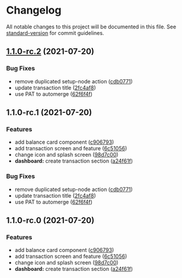 # Changelog

All notable changes to this project will be documented in this file. See [standard-version](https://github.com/conventional-changelog/standard-version) for commit guidelines.

## [1.1.0-rc.2](https://github.com/lHersey/expenses/compare/v1.1.0-rc.1...v1.1.0-rc.2) (2021-07-20)


### Bug Fixes

* remove duplicated setup-node action ([cdb0771](https://github.com/lHersey/expenses/commit/cdb07714d69ee75e27fb89372e4a003615000404))
* update transaction title ([2fc4af8](https://github.com/lHersey/expenses/commit/2fc4af875e300cf0886a3f24861ed9089c83becb))
* use PAT to automerge ([62f6f4f](https://github.com/lHersey/expenses/commit/62f6f4fb065a5c0b5151e933c948aac76b5f8d36))

## 1.1.0-rc.1 (2021-07-20)


### Features

* add balance card component ([c906793](https://github.com/lHersey/expenses/commit/c906793e0bf9ca392b70f4f96d17cb8e61027e54))
* add transaction screen and feature ([6c51056](https://github.com/lHersey/expenses/commit/6c5105687a8026b58e0d914c4df286d346a119d0))
* change icon and splash screen ([98d7c00](https://github.com/lHersey/expenses/commit/98d7c00309f8f37024d7082f59cc32be6af5a9ae))
* **dashboard:** create transaction section ([a24f61f](https://github.com/lHersey/expenses/commit/a24f61f1372ceb7095cdfef61c534ebb1ee60c7c))


### Bug Fixes

* remove duplicated setup-node action ([cdb0771](https://github.com/lHersey/expenses/commit/cdb07714d69ee75e27fb89372e4a003615000404))
* update transaction title ([2fc4af8](https://github.com/lHersey/expenses/commit/2fc4af875e300cf0886a3f24861ed9089c83becb))
* use PAT to automerge ([62f6f4f](https://github.com/lHersey/expenses/commit/62f6f4fb065a5c0b5151e933c948aac76b5f8d36))

## 1.1.0-rc.0 (2021-07-20)


### Features

* add balance card component ([c906793](https://github.com/lHersey/expenses/commit/c906793e0bf9ca392b70f4f96d17cb8e61027e54))
* add transaction screen and feature ([6c51056](https://github.com/lHersey/expenses/commit/6c5105687a8026b58e0d914c4df286d346a119d0))
* change icon and splash screen ([98d7c00](https://github.com/lHersey/expenses/commit/98d7c00309f8f37024d7082f59cc32be6af5a9ae))
* **dashboard:** create transaction section ([a24f61f](https://github.com/lHersey/expenses/commit/a24f61f1372ceb7095cdfef61c534ebb1ee60c7c))
